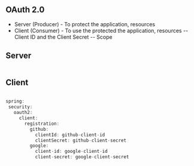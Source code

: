 ## OAuth 2.0
 - Server (Producer) - To protect the application, resources
 - Client (Consumer) - To use the protected the application, resources
 -- Client ID and the Client Secret
 -- Scope

## Server 
```Java

```

## Client 
 ```Java

spring:
  security:
    oauth2:
      client:
        registration:
          github:
            clientId: github-client-id
            clientSecret: github-client-secret
          google:
            client-id: google-client-id
            client-secret: google-client-secret

 ```